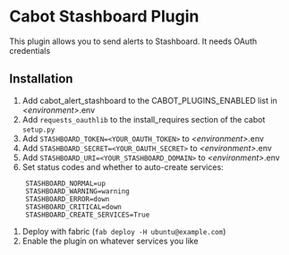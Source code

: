 Cabot Stashboard Plugin
=====

This plugin allows you to send alerts to Stashboard. It needs OAuth credentials

Installation
----
1. Add cabot_alert_stashboard to the CABOT_PLUGINS_ENABLED list in *\<environment\>*.env
1. Add `requests_oauthlib` to the install_requires section of the cabot `setup.py`
1. Add `STASHBOARD_TOKEN=<YOUR_OAUTH_TOKEN>` to *\<environment\>*.env
1. Add `STASHBOARD_SECRET=<YOUR_OAUTH_SECRET>` to *\<environment\>*.env
1. Add `STASHBOARD_URI=<YOUR_STASHBOARD_DOMAIN>` to *\<environment\>*.env
1. Set status codes and whether to auto-create services:
```
    STASHBOARD_NORMAL=up
    STASHBOARD_WARNING=warning
    STASHBOARD_ERROR=down
    STASHBOARD_CRITICAL=down
    STASHBOARD_CREATE_SERVICES=True
```
1. Deploy with fabric (`fab deploy -H ubuntu@example.com`)
1. Enable the plugin on whatever services you like
